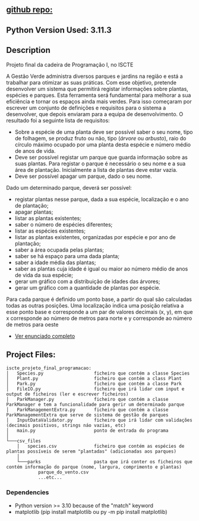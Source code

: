 ## [github repo:](https://github.com/ricardo-valerio/iscte_projeto_final_programacao)


## Python Version Used: 3.11.3


## Description

Projeto final da cadeira de Programação I, no ISCTE


A Gestão Verde administra diversos parques e jardins na região e está a trabalhar para otimizar as suas práticas. Com esse objetivo, pretende desenvolver um sistema que permitirá registar informações sobre plantas, espécies e parques. Esta ferramenta será fundamental para melhorar a sua eficiência e tornar os espaços ainda mais verdes. Para isso começaram por escrever um conjunto de definições e requisitos para o sistema a desenvolver, que depois enviaram para a equipa de desenvolvimento. O resultado foi a seguinte lista de requisitos:

-   Sobre a espécie de uma planta deve ser possível saber o seu nome, tipo de folhagem, se produz fruto ou não, tipo (*árvore* ou *arbusto*), raio do círculo máximo ocupado por uma planta desta espécie e número médio de anos de vida.
-   Deve ser possível registar um parque que guarda informação sobre as suas plantas. Para registar o parque é necessário o seu nome e a sua área de plantação. Inicialmente a lista de plantas deve estar vazia.
-   Deve ser possível apagar um parque, dado o seu nome.

Dado um determinado parque, deverá ser possível:

-   registar plantas nesse parque, dada a sua espécie, localização e o ano de plantação;
-   apagar plantas;
-   listar as plantas existentes;
-   saber o número de espécies diferentes;
-   listar as espécies existentes;
-   listar as plantas existentes, organizadas por espécie e por ano de plantação;
-   saber a área ocupada pelas plantas;
-   saber se há espaço para uma dada planta;
-   saber a idade média das plantas;
-   saber as plantas cuja idade é igual ou maior ao número médio de anos de vida da sua espécie;
-   gerar um gráfico com a distribuição de idades das árvores;
-   gerar um gráfico com a quantidade de plantas por espécie.

Para cada parque é definido um ponto base, a partir do qual são calculadas todas as outras posições. Uma localização indica uma posição relativa a esse ponto base e corresponde a um par de valores decimais (x, y), em que x corresponde ao número de metros para norte e y corresponde ao número de metros para oeste

* [Ver enunciado completo](https://github.com/ricardo-valerio/iscte_projeto_final_programacao/blob/main/trabalho_2023_2024.pdf)


## Project Files:
	iscte_projeto_final_programacao:
	│   Species.py                   ficheiro que contém a classe Species
	│   Plant.py                     ficheiro que contém a class Plant
	│   Park.py                      ficheiro que contém a classe Park
	│   FileIO.py                    ficheiro que irá lidar com input e output de ficheiros (ler e escrever ficheiros)
	│   ParkManager.py               ficheiro que contém a classe ParkManager e tem a funcionalidade para gerir um determinado parque
	│   ParkManagementExtra.py       ficheiro que contém a classe ParkManagementExtra que serve de sistema de gestão de parques
	│   InputDataValidator.py        ficheiro que irá lidar com validações (decimais positivos, strings náo vazias, etc)
	│   main.py                      ponto de entrada do programa
	│
	└───csv_files
	    │   species.csv              ficheiro que contém as espécies de plantas possíveis de serem "plantadas" (adicionadas aos parques)
	    │
	    └───parks                    pasta que irá conter os ficheiros que contém informação do parque (nome, largura, comprimento e plantas)
	            parque_do_vento.csv
	            ...etc...


### Dependencies

* Python version >= 3.10 because of the "match" keyword
* matplotlib (pip install matplotlib  ou  py -m pip install matplotlib)
